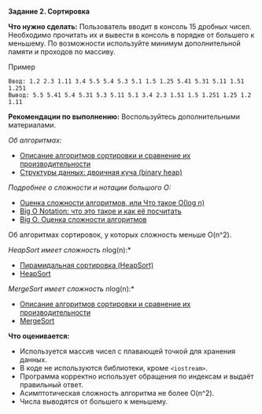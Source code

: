 **Задание 2. Сортировка**

**Что нужно сделать:**
Пользователь вводит в консоль 15 дробных чисел. Необходимо прочитать их и вывести в консоль
в порядке от большего к меньшему. По возможности используйте минимум дополнительной памяти
и проходов по массиву.

Пример
```
Ввод: 1.2 2.3 1.11 3.4 5.5 5.4 5.3 5.1 1.5 1.25 5.41 5.31 5.11 1.51 1.251 
Вывод: 5.5 5.41 5.4 5.31 5.3 5.11 5.1 3.4 2.3 1.51 1.5 1.251 1.25 1.2 1.11
```
**Рекомендации по выполнению:**
Воспользуйтесь дополнительными материалами.

*Об алгоритмах:*

 - [Описание алгоритмов сортировки и сравнение их производительности](https://habr.com/ru/post/335920/)
 - [Структуры данных: двоичная куча (binary heap)](https://habr.com/ru/post/112222/)

*Подробнее о сложности и нотации большого O:*

 - [Оценка сложности алгоритмов, или Что такое О(log n)](https://tproger.ru/articles/computational-complexity-explained/)
 - [Big O Notation: что это такое и как её посчитать](https://skillbox.ru/media/code/big-o-notation-chto-eto-takoe-i-kak-eye-poschitat/)
 - [Big O. Оценка сложности алгоритмов](https://youtu.be/EeP-KHoEHVg)

Об алгоритмах сортировок, у которых сложность меньше O(n^2).

*HeapSort имеет сложность n*log(n):*

 - [Пирамидальная сортировка (HeapSort)](https://habr.com/ru/company/otus/blog/460087/)
 - [HeapSort](https://www.geeksforgeeks.org/heap-sort/)
 
*MergeSort имеет сложность n*log(n):*

 - [Описание алгоритмов сортировки и сравнение их производительности](https://habr.com/ru/post/335920/)
 - [MergeSort](https://www.geeksforgeeks.org/merge-sort/)
 
**Что оценивается:**

 - Используется массив чисел с плавающей точкой для хранения данных.
 - В коде не используются библиотеки, кроме `<iostream>`.
 - Программа корректно использует обращения по индексам и выдаёт правильный ответ.
 - Асимптотическая сложность алгоритма не более O(n^2).
 - Числа выводятся от большего к меньшему.
